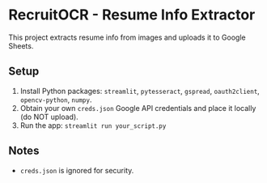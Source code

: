 # RecruitOCR - Resume Info Extractor

This project extracts resume info from images and uploads it to Google Sheets.

## Setup
1. Install Python packages: `streamlit`, `pytesseract`, `gspread`, `oauth2client`, `opencv-python`, `numpy`.
2. Obtain your own `creds.json` Google API credentials and place it locally (do NOT upload).
3. Run the app: `streamlit run your_script.py`

## Notes
- `creds.json` is ignored for security.
